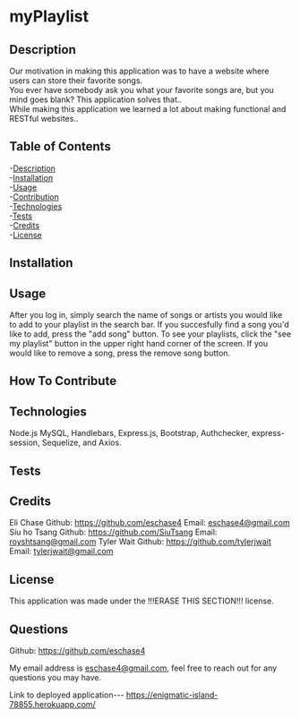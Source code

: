 # myPlaylist
    
        

<a name="description"></a>
## Description  
    
Our motivation in making this application was to have a website where users can store their favorite songs.<br>
You ever have somebody ask you what your favorite songs are, but you mind goes blank? This application solves that..<br>
While making this application we learned a lot about making functional and RESTful websites..<br>
    
    
## Table of Contents
-[Description](#description)<br> 
-[Installation](#installation)<br>
-[Usage](#usage)<br>
-[Contribution](#contribution)<br>
-[Technologies](#technologies)<br>
-[Tests](#tests)<br>
-[Credits](#credits)<br>
-[License](#license)<br>

<a name="installation"></a>
## Installation








<a name="usage"></a>
## Usage

After you log in, simply search the name of songs or artists you would like to add to your playlist in the search bar. If you succesfully find a song you'd like to add, press the "add song" button. To see your playlists, click the "see my playlist" button in the upper right hand corner of the screen. If you would like to remove a song, press the remove song button.

<a name="contribution"></a>
## How To Contribute



<a name="technologies"></a>
## Technologies

Node.js MySQL, Handlebars, Express.js, Bootstrap, Authchecker, express-session, Sequelize, and Axios.

<a name="tests"></a>
## Tests



<a name="credits"></a>
## Credits 

Eli Chase 
    Github:  https://github.com/eschase4
    Email: eschase4@gmail.com
Siu ho Tsang 
    Github: https://github.com/SiuTsang
    Email: royshtsang@gmail.com
Tyler Wait
    Github: https://github.com/tylerjwait
    Email: tylerjwait@gmail.com

<a name="license"></a>
## License

This application was made under the !!!ERASE THIS SECTION!!! license.

## Questions

Github: https://github.com/eschase4

My email address is eschase4@gmail.com, feel free to reach out for any questions you may have.

Link to deployed application--- https://enigmatic-island-78855.herokuapp.com/


